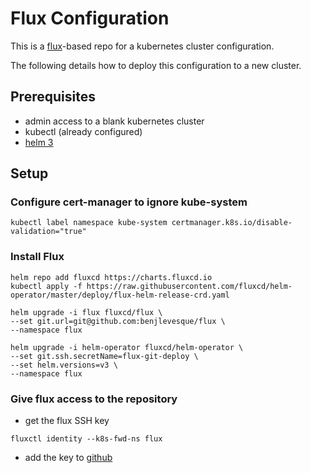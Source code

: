 # Flux Configuration

This is a [flux](https://fluxcd.io)-based repo for a kubernetes cluster configuration.

The following details how to deploy this configuration to a new cluster.

## Prerequisites

- admin access to a blank kubernetes cluster
- kubectl (already configured)
- [helm 3](https://helm.sh/)

## Setup

### Configure cert-manager to ignore kube-system

```
kubectl label namespace kube-system certmanager.k8s.io/disable-validation="true"
```

### Install Flux

```
helm repo add fluxcd https://charts.fluxcd.io
kubectl apply -f https://raw.githubusercontent.com/fluxcd/helm-operator/master/deploy/flux-helm-release-crd.yaml

helm upgrade -i flux fluxcd/flux \
--set git.url=git@github.com:benjlevesque/flux \
--namespace flux

helm upgrade -i helm-operator fluxcd/helm-operator \
--set git.ssh.secretName=flux-git-deploy \
--set helm.versions=v3 \
--namespace flux
```

### Give flux access to the repository

- get the flux SSH key

```
fluxctl identity --k8s-fwd-ns flux
```

- add the key to [github](https://github.com/benjlevesque/flux/settings/keys/new)
